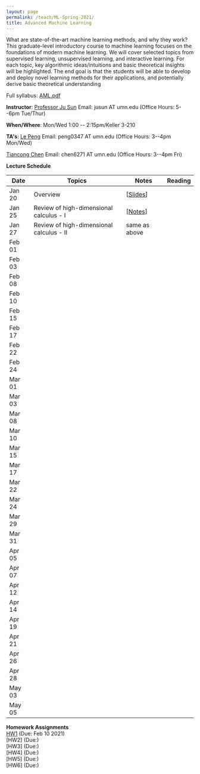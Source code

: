 ```yaml
---
layout: page
permalink: /teach/ML-Spring-2021/
title: Advanced Machine Learning
---
```


What are state-of-the-art machine learning methods, and why they work? This graduate-level
introductory course to machine learning focuses on the foundations of modern machine learning.
We will cover selected topics from supervised learning, unsupervised learning, and interactive
learning. For each topic, key algorithmic ideas/intuitions and basic theoretical insights will be
highlighted. The end goal is that the students will be able to develop and deploy novel learning
methods for their applications, and potentially derive basic theoretical understanding

Full syllabus: [AML.pdf](AML.pdf)

**Instructor**: [Professor Ju Sun](https://sunju.org/)  Email: jusun AT umn.edu   (Office Hours: 5--6pm Tue/Thur)

**When/Where**: Mon/Wed 1:00 -- 2:15pm/Keller 3-210

**TA's**:
[Le Peng](https://sites.google.com/view/le-peng/)  Email: peng0347 AT umn.edu   (Office Hours: 3--4pm Mon/Wed)

 [Tiancong Chen](https://sites.google.com/view/tiancong-chen)  Email: chen6271 AT umn.edu   (Office Hours: 3--4pm Fri)

**Lecture Schedule**

| Date   | Topics | Notes | Reading |
| ------ | ------ | ----- | ------ |
| Jan 20 |  Overview      |   [[Slides](lecture_intro.pdf)]    |     |
| Jan 25 |  Review of high-dimensional calculus - I      | [[Notes](calculus_review.pdf)]      |    |
| Jan 27 |  Review of high-dimensional calculus - II      | same as above      |   |
| Feb 01 |        |       |   |
| Feb 03 |        |       |   |
| Feb 08 |        |       |   |
| Feb 10 |        |       |   |
| Feb 15 |        |       |   |
| Feb 17 |        |       |   |
| Feb 22 |        |       |   |
| Feb 24 |        |       |   |
| Mar 01 |        |       |   |
| Mar 03 |        |       |   |
| Mar 08 |        |       |   |
| Mar 10 |        |       |   |
| Mar 15 |        |       |   |
| Mar 17 |        |       |   |
| Mar 22 |        |       |   |
| Mar 24 |        |       |   |
| Mar 29 |        |       |   |
| Mar 31 |        |       |   |
| Apr 05 |        |       |   |
| Apr 07 |        |       |    |
| Apr 12 |        |       |    |
| Apr 14 |        |       |    |
| Apr 19 |        |       |    |
| Apr 21|        |       |    |
| Apr 26 |        |       |    |
| Apr 28 |        |       |    |
| May 03 |        |       |    |
| May 05 |        |       |    |

**Homework Assignments**  
[HW1](HW1.pdf)  (Due: Feb 10 2021)  
[HW2]  (Due:)  
[HW3]  (Due:)  
[HW4]  (Due:)  
[HW5]  (Due:)  
[HW6]  (Due:)  
